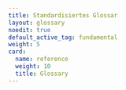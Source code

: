 ```yaml
---
title: Standardisiertes Glossar
layout: glossary
noedit: true
default_active_tag: fundamental
weight: 5
card:
  name: reference
  weight: 10
  title: Glossary
---
```


